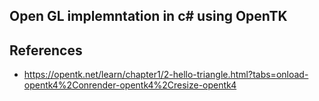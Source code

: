 ## Open GL implemntation in c# using OpenTK

## References

- https://opentk.net/learn/chapter1/2-hello-triangle.html?tabs=onload-opentk4%2Conrender-opentk4%2Cresize-opentk4


